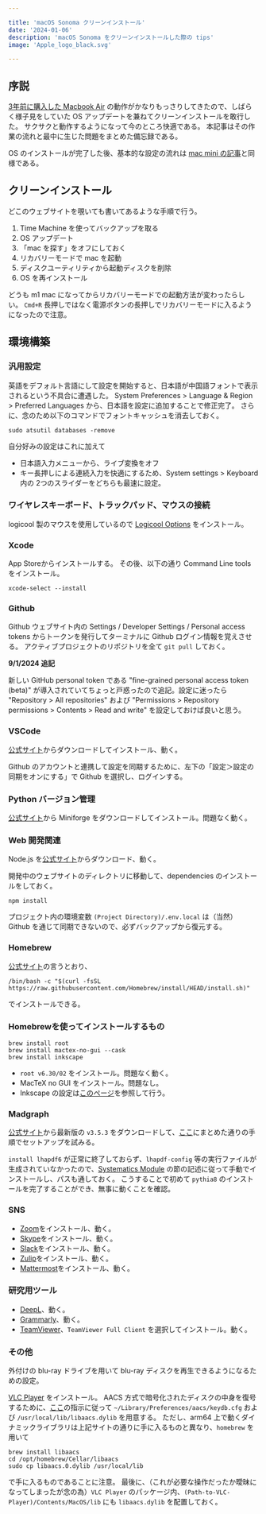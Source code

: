 ```yaml
---

title: 'macOS Sonoma クリーンインストール'
date: '2024-01-06'
description: 'macOS Sonoma をクリーンインストールした際の tips'
image: 'Apple_logo_black.svg'

---
```


## 序説

[3年前に購入した Macbook Air](macbookair2020) の動作がかなりもっさりしてきたので、しばらく様子見をしていた OS アップデートを兼ねてクリーンインストールを敢行した。
サクサクと動作するようになって今のところ快適である。
本記事はその作業の流れと最中に生じた問題をまとめた備忘録である。

OS のインストールが完了した後、基本的な設定の流れは [mac mini の記事](macmini2022)と同様である。

## クリーンインストール

どこのウェブサイトを覗いても書いてあるような手順で行う。

1. Time Machine を使ってバックアップを取る
2. OS アップデート
3. 「mac を探す」をオフにしておく
4. リカバリーモードで mac を起動
5. ディスクユーティリティから起動ディスクを削除
6. OS を再インストール

どうも m1 mac になってからリカバリーモードでの起動方法が変わったらしい。
`Cmd+R` 長押しではなく電源ボタンの長押しでリカバリーモードに入るようになったので注意。

## 環境構築

### 汎用設定

英語をデフォルト言語にして設定を開始すると、日本語が中国語フォントで表示されるという不具合に遭遇した。
System Preferences > Language & Region > Preferred Languages から、日本語を設定に追加することで修正完了。
さらに、念のため以下のコマンドでフォントキャッシュを消去しておく。

```shell
sudo atsutil databases -remove
```

自分好みの設定はこれに加えて

- 日本語入力メニューから、ライブ変換をオフ
- キー長押しによる連続入力を快適にするため、System settings > Keyboard 内の 2つのスライダーをどちらも最速に設定。

### ワイヤレスキーボード、トラックパッド、マウスの接続

logicool 製のマウスを使用しているので [Logicool Options](https://www.logicool.co.jp/ja-jp/product/options) をインストール。

### Xcode

App Storeからインストールする。
その後、以下の通り Command Line tools をインストール。

``` shell
xcode-select --install
```

### Github

Github ウェブサイト内の Settings / Developer Settings / Personal access tokens からトークンを発行してターミナルに Github ログイン情報を覚えさせる。
アクティブプロジェクトのリポジトリを全て `git pull` しておく。

**9/1/2024 追記**

新しい GitHub personal token である "fine-grained personal access token (beta)" が導入されていてちょっと戸惑ったので追記。設定に迷ったら "Repository > All repositories" および "Permissions > Repository permissions > Contents > Read and write" を設定しておけば良いと思う。

### VSCode

[公式サイト](https://code.visualstudio.com/)からダウンロードしてインストール、動く。

Github のアカウントと連携して設定を同期するために、左下の「設定＞設定の同期をオンにする」で Github を選択し、ログインする。

### Python バージョン管理

[公式サイト](https://github.com/conda-forge/miniforge?tab=readme-ov-file#download)から Miniforge をダウンロードしてインストール。問題なく動く。

### Web 開発関連

Node.js を[公式サイト](https://nodejs.org/)からダウンロード、動く。

開発中のウェブサイトのディレクトリに移動して、dependencies のインストールをしておく。

```shell
npm install
```

プロジェクト内の環境変数 `(Project Directory)/.env.local` は（当然）Github を通じて同期できないので、必ずバックアップから復元する。

### Homebrew

[公式サイト](https://brew.sh/ja/)の言うとおり、

``` shell
/bin/bash -c "$(curl -fsSL https://raw.githubusercontent.com/Homebrew/install/HEAD/install.sh)"
```

でインストールできる。

### Homebrewを使ってインストールするもの

``` shell
brew install root
brew install mactex-no-gui --cask
brew install inkscape
```

- `root v6.30/02` をインストール。問題なく動く。
- MacTeX no GUI をインストール。問題なし。
- Inkscape の設定は[このページ](inkscape)を参照して行う。

### Madgraph

[公式サイト](https://launchpad.net/mg5amcnlo)から最新版の `v3.5.3` をダウンロードして、[ここ](madgraph)にまとめた通りの手順でセットアップを試みる。

`install lhapdf6` が正常に終了しておらず、`lhapdf-config` 等の実行ファイルが生成されていなかったので、[Systematics Module](madgraph#20180819-systematics-module-を使う) の節の記述に従って手動でインストールし、パスも通しておく。
こうすることで初めて `pythia8` のインストールを完了することができ、無事に動くことを確認。

### SNS

* [Zoom](https://zoom.us/download)をインストール、動く。
* [Skype](https://www.skype.com/ja/get-skype/)をインストール、動く。
* [Slack](https://slack.com/downloads/mac)をインストール、動く。
* [Zulip](https://zulip.com/)をインストール、動く。
* [Mattermost](https://mattermost.com/apps/)をインストール、動く。

### 研究用ツール

* [DeepL](https://www.deepl.com/app)、動く。
* [Grammarly](https://www.grammarly.com/desktop/mac)、動く。
* [TeamViewer](https://www.teamviewer.com/ja/)、`TeamViewer Full Client` を選択してインストール。動く。

### その他

外付けの blu-ray ドライブを用いて blu-ray ディスクを再生できるようになるための設定。

[VLC Player](https://www.videolan.org/vlc/download-macosx.ja.html) をインストール。
AACS 方式で暗号化されたディスクの中身を復号するために、[ここ](https://vlc-bluray.whoknowsmy.name/)の指示に従って `~/Library/Preferences/aacs/keydb.cfg` および `/usr/local/lib/libaacs.dylib` を用意する。
ただし、arm64 上で動くダイナミックライブラリは上記サイトの通りに手に入るものと異なり、`homebrew` を用いて

```shell
brew install libaacs
cd /opt/homebrew/Cellar/libaacs
sudo cp libaacs.0.dylib /usr/local/lib
```

で手に入るものであることに注意。
最後に、（これが必要な操作だったか曖昧になってしまったが念の為）`VLC Player` のパッケージ内、`(Path-to-VLC-Player)/Contents/MacOS/lib` にも `libaacs.dylib` を配置しておく。
